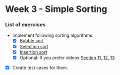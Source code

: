 # Week 3 - Simple Sorting

### List of exercises

- Implement following sorting algorithms:
  - [x] [Bubble sort](https://www.programiz.com/dsa/bubble-sort)
  - [x] [Selection sort](https://www.programiz.com/dsa/selection-sort)
  - [x] [Insertion sort](https://www.programiz.com/dsa/insertion-sort)
  - [x] Optional: If you prefer videos [Section 11, 12, 13](https://www.udemy.com/course/js-algorithms-and-data-structures-masterclass/learn/lecture/8344040)
- [x] Create test cases for them.

